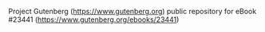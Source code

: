 Project Gutenberg (https://www.gutenberg.org) public repository for eBook #23441 (https://www.gutenberg.org/ebooks/23441)
